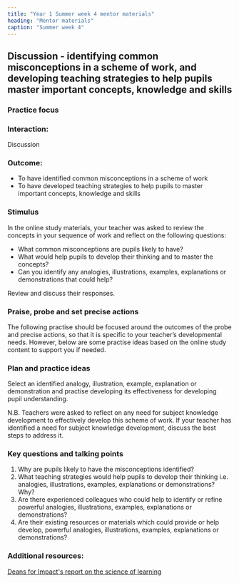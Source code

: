 ```yaml
---
title: "Year 1 Summer week 4 mentor materials"
heading: "Mentor materials"
caption: "Summer week 4"
---
```


## Discussion - identifying common misconceptions in a scheme of work, and developing teaching strategies to help pupils master important concepts, knowledge and skills

### Practice focus

### Interaction:

Discussion

### Outcome:

- To have identified common misconceptions in a scheme of work
- To have developed teaching strategies to help pupils to master important concepts, knowledge and skills

### Stimulus

In the online study materials, your teacher was asked to review the concepts in your sequence of work and reflect on the following questions:

- What common misconceptions are pupils likely to have?
- What would help pupils to develop their thinking and to master the concepts?
- Can you identify any analogies, illustrations, examples, explanations or demonstrations that could help?

Review and discuss their responses.

### Praise, probe and set precise actions

The following practise should be focused around the outcomes of the probe and precise actions, so that it is specific to your teacher’s developmental needs. However, below are some practise ideas based on the online study content to support you if needed.

### Plan and practice ideas

Select an identified analogy, illustration, example, explanation or demonstration and practise developing its effectiveness for developing pupil understanding.

N.B. Teachers were asked to reflect on any need for subject knowledge development to effectively develop this scheme of work. If your teacher has identified a need for subject knowledge development, discuss the best steps to address it.

### Key questions and talking points

1. Why are pupils likely to have the misconceptions identified?
2. What teaching strategies would help pupils to develop their thinking i.e. analogies, illustrations, examples, explanations or demonstrations? Why?
3. Are there experienced colleagues who could help to identify or refine powerful analogies, illustrations, examples, explanations or demonstrations?
4. Are their existing resources or materials which could provide or help develop, powerful analogies, illustrations, examples, explanations or demonstrations?

### Additional resources:

[Deans for Impact's report on the science of learning](https://deansforimpact.org/resources/the-science-of-learning/)
